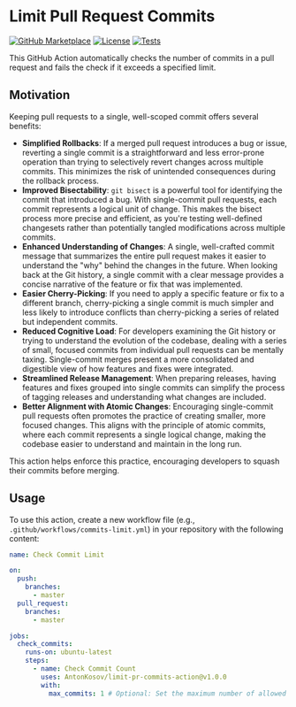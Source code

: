 # Limit Pull Request Commits

[![GitHub Marketplace](https://img.shields.io/github/marketplace/AntonKosov/limit-pr-commits-action.svg?style=flat-square)](https://github.com/marketplace/actions/limit-pr-commits)
[![License](https://img.shields.io/badge/License-MIT-yellow.svg)](https://github.com/AntonKosov/limit-pr-commits-action/blob/master/LICENSE.md)
[![Tests](https://github.com/AntonKosov/limit-pr-commits-action/actions/workflows/tests.yaml/badge.svg)](https://github.com/AntonKosov/limit-pr-commits-action/actions/workflows/tests.yaml)

This GitHub Action automatically checks the number of commits in a pull request and fails the check if it exceeds a specified limit.

## Motivation

Keeping pull requests to a single, well-scoped commit offers several benefits:

* **Simplified Rollbacks**: If a merged pull request introduces a bug or issue, reverting a single commit is a straightforward and less error-prone operation than trying to selectively revert changes across multiple commits. This minimizes the risk of unintended consequences during the rollback process.   
* **Improved Bisectability**: `git bisect` is a powerful tool for identifying the commit that introduced a bug. With single-commit pull requests, each commit represents a logical unit of change. This makes the bisect process more precise and efficient, as you're testing well-defined changesets rather than potentially tangled modifications across multiple commits.
* **Enhanced Understanding of Changes**: A single, well-crafted commit message that summarizes the entire pull request makes it easier to understand the "why" behind the changes in the future. When looking back at the Git history, a single commit with a clear message provides a concise narrative of the feature or fix that was implemented.   
* **Easier Cherry-Picking**: If you need to apply a specific feature or fix to a different branch, cherry-picking a single commit is much simpler and less likely to introduce conflicts than cherry-picking a series of related but independent commits.
* **Reduced Cognitive Load**: For developers examining the Git history or trying to understand the evolution of the codebase, dealing with a series of small, focused commits from individual pull requests can be mentally taxing. Single-commit merges present a more consolidated and digestible view of how features and fixes were integrated.   
* **Streamlined Release Management**: When preparing releases, having features and fixes grouped into single commits can simplify the process of tagging releases and understanding what changes are included.
* **Better Alignment with Atomic Changes**: Encouraging single-commit pull requests often promotes the practice of creating smaller, more focused changes. This aligns with the principle of atomic commits, where each commit represents a single logical change, making the codebase easier to understand and maintain in the long run.

This action helps enforce this practice, encouraging developers to squash their commits before merging.

## Usage

To use this action, create a new workflow file (e.g., `.github/workflows/commits-limit.yml`) in your repository with the following content:

```yaml
name: Check Commit Limit

on:
  push:
    branches:
      - master
  pull_request:
    branches:
      - master

jobs:
  check_commits:
    runs-on: ubuntu-latest
    steps:
      - name: Check Commit Count
        uses: AntonKosov/limit-pr-commits-action@v1.0.0
        with:
          max_commits: 1 # Optional: Set the maximum number of allowed commits (default is 1)